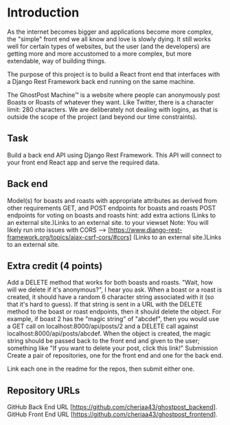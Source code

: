 # Introduction

As the internet becomes bigger and applications become more complex, the "simple" front end we all know and love is slowly dying. It still works well for certain types of websites, but the user (and the developers) are getting more and more accustomed to a more complex, but more extendable, way of building things.

The purpose of this project is to build a React front end that interfaces with a Django Rest Framework back end running on the same machine.

The GhostPost Machine™ is a website where people can anonymously post Boasts or Roasts of whatever they want. Like Twitter, there is a character limit: 280 characters. We are deliberately not dealing with logins, as that is outside the scope of the project (and beyond our time constraints).

## Task

Build a back end API using Django Rest Framework. This API will connect to your front end React app and serve the required data.

## Back end

Model(s) for boasts and roasts with appropriate attributes as derived from other requirements
GET, and POST endpoints for boasts and roasts
POST endpoints for voting on boasts and roasts
hint: add extra actions (Links to an external site.)Links to an external site. to your viewset
Note: You will likely run into issues with CORS --> [https://www.django-rest-framework.org/topics/ajax-csrf-cors/#cors] (Links to an external site.)Links to an external site.

## Extra credit (4 points)

Add a DELETE method that works for both boasts and roasts. "Wait, how will we delete if it's anonymous?", I hear you ask. When a boast or a roast is created, it should have a random 6 character string associated with it (so that it's hard to guess). If that string is sent in a URL with the DELETE method to the boast or roast endpoints, then it should delete the object. For example, if boast 2 has the "magic string" of "abcdef", then you would use a GET call on  localhost:8000/api/posts/2 and a DELETE call against localhost:8000/api/posts/abcdef. When the object is created, the magic string should be passed back to the front end and given to the user; something like "If you want to delete your post, click this link!"
Submission
Create a pair of repositories, one for the front end and one for the back end.

Link each one in the readme for the repos, then submit either one.

## Repository URLs

GitHub Back End URL [<https://github.com/cheriaa43/ghostpost_backend>].
GitHub Front End URL [<https://github.com/cheriaa43/ghostpost_frontend>].
